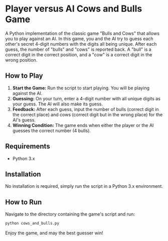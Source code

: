 # Player versus AI Cows and Bulls Game

A Python implementation of the classic game "Bulls and Cows" that allows you to play against an AI. In this game, you and the AI try to guess each other's secret 4-digit numbers with the digits all being unique. After each guess, the number of "bulls" and "cows" is reported back. A "bull" is a correct digit in the correct position, and a "cow" is a correct digit in the wrong position.

## How to Play

1. **Start the Game:** Run the script to start playing. You will be playing against the AI.
2. **Guessing:** On your turn, enter a 4-digit number with all unique digits as your guess. The AI will also make its guess.
3. **Feedback:** After each guess, input the number of bulls (correct digit in the correct place) and cows (correct digit but in the wrong place) for the AI's guess.
4. **Winning Condition:** The game ends when either the player or the AI guesses the correct number (4 bulls).

## Requirements

- Python 3.x

## Installation

No installation is required, simply run the script in a Python 3.x environment.

## How to Run

Navigate to the directory containing the game's script and run:

```bash
python cows_and_bulls.py
```

Enjoy the game, and may the best guesser win!